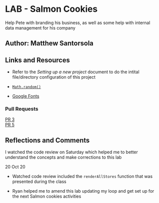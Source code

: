 
# LAB - Salmon Cookies

 Help Pete with branding his business, as well as some help with internal data management for his company

## Author: Matthew Santorsola

## Links and Resources

- Refer to the *Setting up a new project* document to do the intital file/directory configuration of this project

- [`Math.random()`](https://developer.mozilla.org/en-US/docs/Web/JavaScript/Reference/Global_Objects/Math/random)

- [Google Fonts](https://developers.google.com/fonts/docs/getting_started)

### Pull Requests

[PR 3](https://github.com/santorsm/cookie-stand/pull/3)  
[PR 5](https://github.com/santorsm/cookie-stand/pull/5)

## Reflections and Comments

I watched the code review on Saturday which helped me to better understand the concepts and make corrections to this lab

20 Oct 20

- Watched code review included the `renderAllStores` function that was presented during the class

- Ryan helped me to amend this lab updating my loop and get set up for the next Salmon cookies activities
